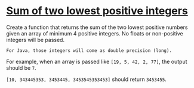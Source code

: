 # [Sum of two lowest positive integers](https://www.codewars.com/kata/sum-of-two-lowest-positive-integers "https://www.codewars.com/kata/558fc85d8fd1938afb000014")

Create a function that returns the sum of the two lowest positive numbers given an array of minimum 4 positive integers.
No floats or non-positive integers will be passed.

```
For Java, those integers will come as double precision (long).
```

For example, when an array is passed like `[19, 5, 42, 2, 77]`, the output should be `7`.

`[10, 343445353, 3453445, 3453545353453]` should return `3453455`.